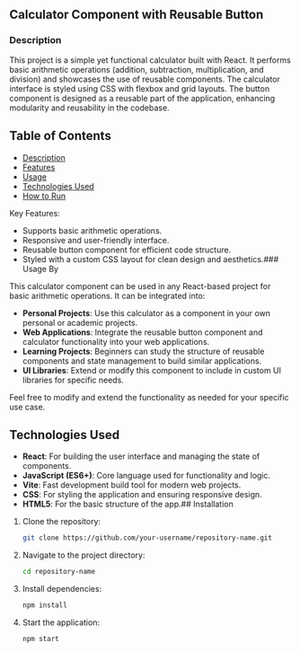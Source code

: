 ## Calculator Component with Reusable Button

### Description

This project is a simple yet functional calculator built with React. It performs basic arithmetic operations (addition, subtraction, multiplication, and division) and showcases the use of reusable components. The calculator interface is styled using CSS with flexbox and grid layouts. The button component is designed as a reusable part of the application, enhancing modularity and reusability in the codebase.



## Table of Contents

- [Description](#description)
- [Features](#features)
- [Usage](#usage)
- [Technologies Used](#technologies-used)
- [How to Run](#how-to-run)

Key Features:
- Supports basic arithmetic operations.
- Responsive and user-friendly interface.
- Reusable button component for efficient code structure.
- Styled with a custom CSS layout for clean design and aesthetics.### Usage By

This calculator component can be used in any React-based project for basic arithmetic operations. It can be integrated into:

- **Personal Projects**: Use this calculator as a component in your own personal or academic projects.
- **Web Applications**: Integrate the reusable button component and calculator functionality into your web applications.
- **Learning Projects**: Beginners can study the structure of reusable components and state management to build similar applications.
- **UI Libraries**: Extend or modify this component to include in custom UI libraries for specific needs.

Feel free to modify and extend the functionality as needed for your specific use case.
## Technologies Used

- **React**: For building the user interface and managing the state of components.
- **JavaScript (ES6+)**: Core language used for functionality and logic.
- **Vite**: Fast development build tool for modern web projects.
- **CSS**: For styling the application and ensuring responsive design.
- **HTML5**: For the basic structure of the app.## Installation

1. Clone the repository:
    ```bash
    git clone https://github.com/your-username/repository-name.git
    ```
2. Navigate to the project directory:
    ```bash
    cd repository-name
    ```
3. Install dependencies:
    ```bash
    npm install
    ```

4. Start the application:
    ```bash
    npm start
    ```